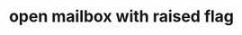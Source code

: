 ---
layout: objects
title: open mailbox with raised flag
emoji: open_mailbox_with_raised_flag
permalink: 📬.html
---